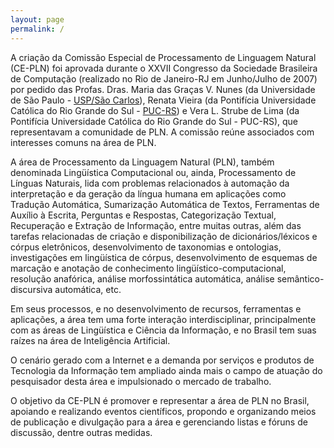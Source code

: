 ```yaml
---
layout: page
permalink: /
---
```


A criação da Comissão Especial de Processamento de Linguagem Natural (CE-PLN) foi aprovada durante o XXVII Congresso da Sociedade Brasileira de Computação (realizado no Rio de Janeiro-RJ em Junho/Julho de 2007) por pedido das Profas. Dras. Maria das Graças V. Nunes (da Universidade de São Paulo - [USP/São Carlos](http://www.icmc.usp.br/)), Renata Vieira (da Pontifícia Universidade Católica do Rio Grande do Sul - [PUC-RS](http://www.pucrs.br/)) e Vera L. Strube de Lima (da Pontifícia Universidade Católica do Rio Grande do Sul - PUC-RS), que representavam a comunidade de PLN. A comissão reúne associados com interesses comuns na área de PLN.

A área de Processamento da Linguagem Natural (PLN), também denominada Lingüística Computacional ou, ainda, Processamento de Línguas Naturais, lida com problemas relacionados à automação da interpretação e da geração da língua humana em aplicações como Tradução Automática, Sumarização Automática de Textos, Ferramentas de Auxílio à Escrita, Perguntas e Respostas, Categorização Textual, Recuperação e Extração de Informação, entre muitas outras, além das tarefas relacionadas de criação e disponibilização de dicionários/léxicos e córpus eletrônicos, desenvolvimento de taxonomias e ontologias, investigações em lingüística de córpus, desenvolvimento de esquemas de marcação e anotação de conhecimento lingüístico-computacional, resolução anafórica, análise morfossintática automática, análise semântico-discursiva automática, etc.

Em seus processos, e no desenvolvimento de recursos, ferramentas e aplicações, a área tem uma forte interação interdisciplinar, principalmente com as áreas de Lingüística e Ciência da Informação, e no Brasil tem suas raízes na área de Inteligência Artificial.

O cenário gerado com a Internet e a demanda por serviços e produtos de Tecnologia da Informação tem ampliado ainda mais o campo de atuação do pesquisador desta área e impulsionado o mercado de trabalho.

O objetivo da CE-PLN é promover e representar a área de PLN no Brasil, apoiando e realizando eventos científicos, propondo e organizando meios de publicação e divulgação para a área e gerenciando listas e fóruns de discussão, dentre outras medidas.
